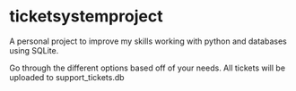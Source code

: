 # ticketsystemproject
A personal project to improve my skills working with python and databases using SQLite. 

Go through the different options based off of your needs. All tickets will be uploaded to support_tickets.db

